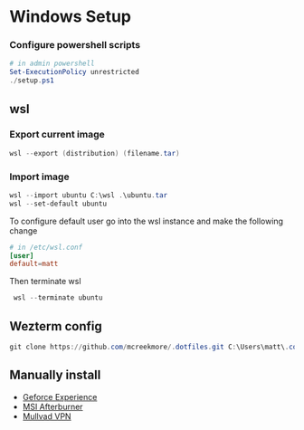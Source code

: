 # Windows Setup

### Configure powershell scripts

```powershell
# in admin powershell
Set-ExecutionPolicy unrestricted
./setup.ps1
```

## wsl

### Export current image

```powershell
wsl --export (distribution) (filename.tar)
```

### Import image

```powershell
wsl --import ubuntu C:\wsl .\ubuntu.tar
wsl --set-default ubuntu
```

To configure default user go into the wsl instance and make the following change

```conf
# in /etc/wsl.conf
[user]
default=matt
```

Then terminate wsl

```powershell
 wsl --terminate ubuntu
```

## Wezterm config

```powershell
git clone https://github.com/mcreekmore/.dotfiles.git C:\Users\matt\.config\wezterm\
```

## Manually install

- [Geforce Experience](https://www.nvidia.com/en-us/geforce/geforce-experience/download/)
- [MSI Afterburner](https://www.msi.com/Landing/afterburner/graphics-cards)
- [Mullvad VPN](https://mullvad.net/en/download/vpn/windows)
